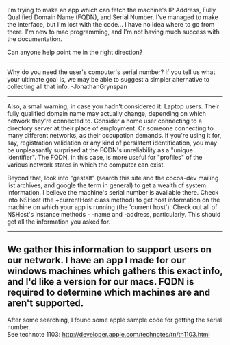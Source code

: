 I'm trying to make an app which can fetch the machine's IP Address, Fully Qualified Domain Name (FQDN), and Serial Number.
I've managed to make the interface, but I'm lost with the code...
I have no idea where to go from there.
I'm new to mac programming, and I'm not having much success with the documentation.

Can anyone help point me in the right direction?

----
Why do you need the user's computer's serial number? If you tell us what your ultimate goal is, we may be able to suggest a simpler alternative to collecting all that info. -JonathanGrynspan

----

Also, a small warning, in case you hadn't considered it: Laptop users. Their fully qualified domain name may actually change, depending on which network they're connected to. Consider a home user connecting to a directory server at their place of employment. Or someone connecting to many different networks, as their occupation demands. If you're using it for, say, registration validation or any kind of persistent identification, you may be unpleasantly surprised at the FQDN's unreliability as a "unique identifier". The FQDN, in this case, is more useful for "profiles" of the various network states in which the computer can exist.

Beyond that, look into "gestalt" (search this site and the cocoa-dev mailing list archives, and google the term in general) to get a wealth of system information. I believe the machine's serial number is available there. Check into     NSHost (the     +currentHost class method) to get host information on the machine on which your app is running (the 'current host'). Check out all of     NSHost's instance methods -     -name and     -address, particularly. This should get all the information you asked for.


----
We gather this information to support users on our network. I have an app I made for our windows machines which gathers this exact info, and I'd like a version for our macs. FQDN is required to determine which machines are and aren't supported.
----

After some searching, I found some apple sample code for getting the serial number.  
See technote 1103:
http://developer.apple.com/technotes/tn/tn1103.html
